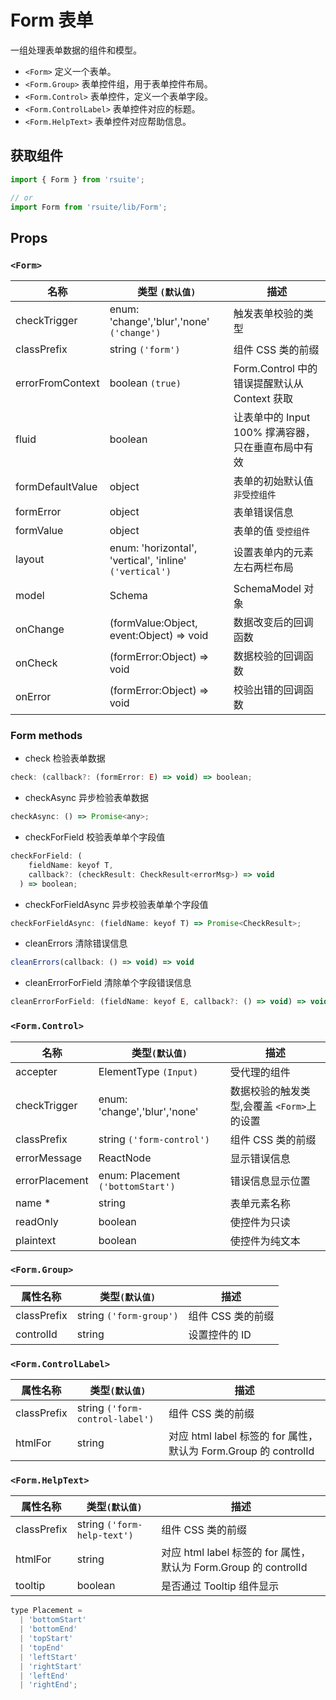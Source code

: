 # Form 表单

一组处理表单数据的组件和模型。

- `<Form>` 定义一个表单。
- `<Form.Group>` 表单控件组，用于表单控件布局。
- `<Form.Control>` 表单控件，定义一个表单字段。
- `<Form.ControlLabel>` 表单控件对应的标题。
- `<Form.HelpText>` 表单控件对应帮助信息。

## 获取组件

```js
import { Form } from 'rsuite';

// or
import Form from 'rsuite/lib/Form';
```

<!--{demo}-->

## Props

### `<Form>`

| 名称             | 类型 `(默认值)`                                         | 描述                                               |
| ---------------- | ------------------------------------------------------- | -------------------------------------------------- |
| checkTrigger     | enum: 'change','blur','none' `('change')`               | 触发表单校验的类型                                 |
| classPrefix      | string `('form')`                                       | 组件 CSS 类的前缀                                  |
| errorFromContext | boolean `(true)`                                        | Form.Control 中的错误提醒默认从 Context 获取       |
| fluid            | boolean                                                 | 让表单中的 Input 100% 撑满容器，只在垂直布局中有效 |
| formDefaultValue | object                                                  | 表单的初始默认值 `非受控组件`                      |
| formError        | object                                                  | 表单错误信息                                       |
| formValue        | object                                                  | 表单的值 `受控组件`                                |
| layout           | enum: 'horizontal', 'vertical', 'inline' `('vertical')` | 设置表单内的元素左右两栏布局                       |
| model            | Schema                                                  | SchemaModel 对象                                   |
| onChange         | (formValue:Object, event:Object) => void                | 数据改变后的回调函数                               |
| onCheck          | (formError:Object) => void                              | 数据校验的回调函数                                 |
| onError          | (formError:Object) => void                              | 校验出错的回调函数                                 |

### Form methods

- check 检验表单数据

```js
check: (callback?: (formError: E) => void) => boolean;
```

- checkAsync 异步检验表单数据

```js
checkAsync: () => Promise<any>;
```

- checkForField 校验表单单个字段值

```js
checkForField: (
    fieldName: keyof T,
    callback?: (checkResult: CheckResult<errorMsg>) => void
  ) => boolean;
```

- checkForFieldAsync 异步校验表单单个字段值

```js
checkForFieldAsync: (fieldName: keyof T) => Promise<CheckResult>;
```

- cleanErrors 清除错误信息

```js
cleanErrors(callback: () => void) => void
```

- cleanErrorForField 清除单个字段错误信息

```js
cleanErrorForField: (fieldName: keyof E, callback?: () => void) => void;
```

### `<Form.Control>`

| 名称           | 类型`(默认值)`                    | 描述                                       |
| -------------- | --------------------------------- | ------------------------------------------ |
| accepter       | ElementType `(Input)`             | 受代理的组件                               |
| checkTrigger   | enum: 'change','blur','none'      | 数据校验的触发类型,会覆盖 `<Form>`上的设置 |
| classPrefix    | string `('form-control')`         | 组件 CSS 类的前缀                          |
| errorMessage   | ReactNode                         | 显示错误信息                               |
| errorPlacement | enum: Placement `('bottomStart')` | 错误信息显示位置                           |
| name \*        | string                            | 表单元素名称                               |
| readOnly       | boolean                           | 使控件为只读                               |
| plaintext      | boolean                           | 使控件为纯文本                             |

### `<Form.Group>`

| 属性名称    | 类型`(默认值)`          | 描述              |
| ----------- | ----------------------- | ----------------- |
| classPrefix | string `('form-group')` | 组件 CSS 类的前缀 |
| controlId   | string                  | 设置控件的 ID     |

### `<Form.ControlLabel>`

| 属性名称    | 类型`(默认值)`                  | 描述                                                            |
| ----------- | ------------------------------- | --------------------------------------------------------------- |
| classPrefix | string `('form-control-label')` | 组件 CSS 类的前缀                                               |
| htmlFor     | string                          | 对应 html label 标签的 for 属性，默认为 Form.Group 的 controlId |

### `<Form.HelpText>`

| 属性名称    | 类型`(默认值)`              | 描述                                                            |
| ----------- | --------------------------- | --------------------------------------------------------------- |
| classPrefix | string `('form-help-text')` | 组件 CSS 类的前缀                                               |
| htmlFor     | string                      | 对应 html label 标签的 for 属性，默认为 Form.Group 的 controlId |
| tooltip     | boolean                     | 是否通过 Tooltip 组件显示                                       |

```js
type Placement =
  | 'bottomStart'
  | 'bottomEnd'
  | 'topStart'
  | 'topEnd'
  | 'leftStart'
  | 'rightStart'
  | 'leftEnd'
  | 'rightEnd';
```
